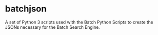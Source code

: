 # batchjson
A set of Python 3 scripts used with the Batch Python Scripts to create the JSONs necessary for the Batch Search Engine.
